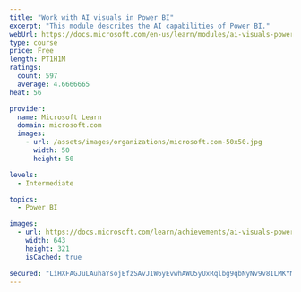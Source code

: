 ```yaml
---
title: "Work with AI visuals in Power BI"
excerpt: "This module describes the AI capabilities of Power BI."
webUrl: https://docs.microsoft.com/en-us/learn/modules/ai-visuals-power-bi/
type: course
price: Free
length: PT1H1M
ratings:
  count: 597
  average: 4.6666665
heat: 56

provider:
  name: Microsoft Learn
  domain: microsoft.com
  images:
    - url: /assets/images/organizations/microsoft.com-50x50.jpg
      width: 50
      height: 50

levels:
  - Intermediate

topics:
  - Power BI

images:
  - url: https://docs.microsoft.com/learn/achievements/ai-visuals-power-bi-social.png
    width: 643
    height: 321
    isCached: true

secured: "LiHXFAGJuLAuhaYsojEfzSAvJIW6yEvwhAWU5yUxRqlbg9qbNyNv9v8ILMKYMcBrThS9o3cmoMkbSvr+NY3KtZ0bCWB3MkBZzO2TrueStn/ZtnMhomjIgcLrr34dpG9Z//LhC89mx2cTOTPUdQanzNhoYicENwTxfI0ZLGl1Wh1XF7vRrBNyjWGvTjbdU+kNCV/Eqty67g2zdNFX5Y77WISofcl0yRXO2DkpXzmuFySiqkSsD6RIaH8E/6on5Iy/ROxwuXPB/D50GL8N4KgnaY+LwtGg3DeS0Zr+SL8ScwoAiMaEbz1kvISwN1QuvNTGamPTwjyPMQKIomOo9gjWcoduF2Bggprxrn2szu9do/qPh53tmuKpNi1Z/3ZQfp3d6joesUOM7hrZ0zYvd3xDjvbq1T7kmh414RDl0xF7TaE=;khZQ/IG/FTnB8D8oFofl+g=="
---
```


